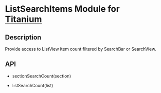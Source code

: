 # ListSearchItems Module for [Titanium](https://github.com/appcelerator/titanium_mobile)

## Description

Provide access to ListView item count filtered by SearchBar or SearchView.

## API

- sectionSearchCount(section)

- listSearchCount(list)

